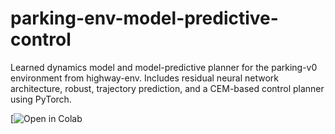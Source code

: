 # parking-env-model-predictive-control
Learned dynamics model and model-predictive planner for the parking-v0 environment from highway-env. Includes residual neural network architecture, robust, trajectory prediction, and a CEM-based control planner using PyTorch.

[![Open in Colab](https://colab.research.google.com/drive/1thjpbMHpfA8zeJhnyH36EkrsIaKG9-CJ?usp=sharing)
